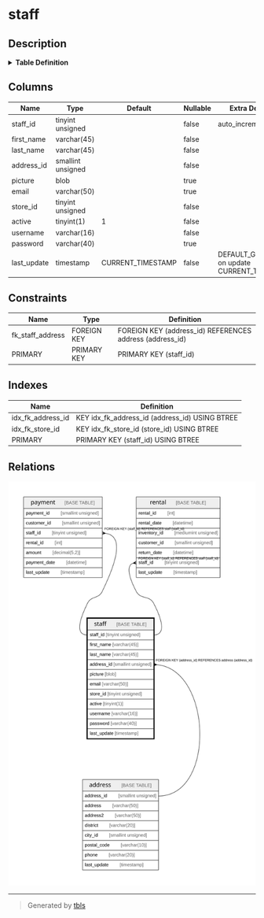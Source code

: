 # staff

## Description

<details>
<summary><strong>Table Definition</strong></summary>

```sql
CREATE TABLE `staff` (
  `staff_id` tinyint unsigned NOT NULL AUTO_INCREMENT,
  `first_name` varchar(45) NOT NULL,
  `last_name` varchar(45) NOT NULL,
  `address_id` smallint unsigned NOT NULL,
  `picture` blob,
  `email` varchar(50) DEFAULT NULL,
  `store_id` tinyint unsigned NOT NULL,
  `active` tinyint(1) NOT NULL DEFAULT '1',
  `username` varchar(16) NOT NULL,
  `password` varchar(40) CHARACTER SET utf8mb4 COLLATE utf8mb4_bin DEFAULT NULL,
  `last_update` timestamp NOT NULL DEFAULT CURRENT_TIMESTAMP ON UPDATE CURRENT_TIMESTAMP,
  PRIMARY KEY (`staff_id`),
  KEY `idx_fk_store_id` (`store_id`),
  KEY `idx_fk_address_id` (`address_id`),
  CONSTRAINT `fk_staff_address` FOREIGN KEY (`address_id`) REFERENCES `address` (`address_id`) ON DELETE RESTRICT ON UPDATE CASCADE
) ENGINE=InnoDB AUTO_INCREMENT=[Redacted by tbls] DEFAULT CHARSET=utf8mb4 COLLATE=utf8mb4_0900_ai_ci
```

</details>

## Columns

| Name | Type | Default | Nullable | Extra Definition | Children | Parents | Comment |
| ---- | ---- | ------- | -------- | ---------------- | -------- | ------- | ------- |
| staff_id | tinyint unsigned |  | false | auto_increment | [payment](payment.md) [rental](rental.md) |  |  |
| first_name | varchar(45) |  | false |  |  |  |  |
| last_name | varchar(45) |  | false |  |  |  |  |
| address_id | smallint unsigned |  | false |  |  | [address](address.md) |  |
| picture | blob |  | true |  |  |  |  |
| email | varchar(50) |  | true |  |  |  |  |
| store_id | tinyint unsigned |  | false |  |  |  |  |
| active | tinyint(1) | 1 | false |  |  |  |  |
| username | varchar(16) |  | false |  |  |  |  |
| password | varchar(40) |  | true |  |  |  |  |
| last_update | timestamp | CURRENT_TIMESTAMP | false | DEFAULT_GENERATED on update CURRENT_TIMESTAMP |  |  |  |

## Constraints

| Name | Type | Definition |
| ---- | ---- | ---------- |
| fk_staff_address | FOREIGN KEY | FOREIGN KEY (address_id) REFERENCES address (address_id) |
| PRIMARY | PRIMARY KEY | PRIMARY KEY (staff_id) |

## Indexes

| Name | Definition |
| ---- | ---------- |
| idx_fk_address_id | KEY idx_fk_address_id (address_id) USING BTREE |
| idx_fk_store_id | KEY idx_fk_store_id (store_id) USING BTREE |
| PRIMARY | PRIMARY KEY (staff_id) USING BTREE |

## Relations

![er](staff.svg)

---

> Generated by [tbls](https://github.com/k1LoW/tbls)
